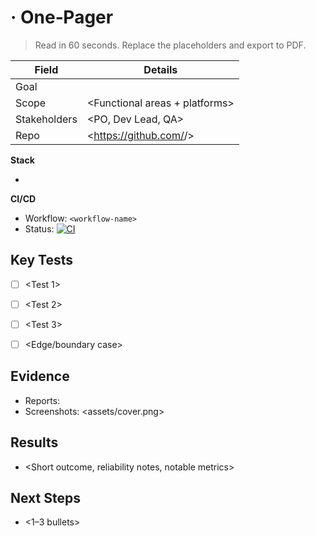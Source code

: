 # <Project Name> · One‑Pager


> Read in 60 seconds. Replace the placeholders and export to PDF.


| Field | Details |
| --- | --- |
| Goal | <What problem it tests and why it matters> |
| Scope | <Functional areas + platforms> |
| Stakeholders | <PO, Dev Lead, QA> |
| Repo | <https://github.com/<user>/<repo>> |


**Stack**
- <Tools and libraries>


**CI/CD**
- Workflow: `<workflow-name>`
- Status: [![CI](https://github.com/<user>/<repo>/actions/workflows/<workflow-name>.yml/badge.svg)](https://github.com/<user>/<repo>/actions)


## Key Tests
- [ ] <Test 1>
- [ ] <Test 2>
- [ ] <Test 3>
- [ ] <Edge/boundary case>


## Evidence
- Reports: <HTML report path or link>
- Screenshots: <assets/cover.png>


## Results
- <Short outcome, reliability notes, notable metrics>


## Next Steps
- <1–3 bullets>